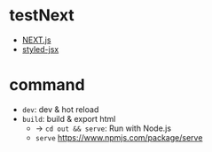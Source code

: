 # testNext
- [NEXT.js](https://github.com/zeit/next.js/)
- [styled-jsx](https://github.com/zeit/styled-jsx)

# command
- `dev`: dev & hot reload
- `build`: build & export html
	- -> `cd out && serve`: Run with Node.js
	- `serve` https://www.npmjs.com/package/serve